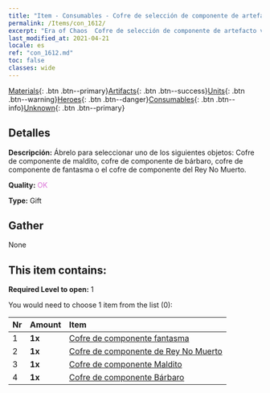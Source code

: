 ```yaml
---
title: "Item - Consumables - Cofre de selección de componente de artefacto violeta"
permalink: /Items/con_1612/
excerpt: "Era of Chaos  Cofre de selección de componente de artefacto violeta"
last_modified_at: 2021-04-21
locale: es
ref: "con_1612.md"
toc: false
classes: wide
---
```

 [Materials](/es/Items/){: .btn .btn--primary}[Artifacts](/es/Items/Artifacts/){: .btn .btn--success}[Units](/es/Items/Units/){: .btn .btn--warning}[Heroes](/es/Items/Heroes/){: .btn .btn--danger}[Consumables](/es/Items/Consumables/){: .btn .btn--info}[Unknown](/es/Items/Unknown/){: .btn .btn--primary}

## Detalles
 **Descripción:** Ábrelo para seleccionar uno de los siguientes objetos: Cofre de componente de maldito, cofre de componente de bárbaro, cofre de componente de fantasma o el cofre de componente del Rey No Muerto.

 **Quality:** <span style="color: #DA70D6">OK</span>

 **Type:** Gift

## Gather

  None

## This item contains:

 **Required Level to open:** 1

 You would need to choose 1 item from the list (0):

  | Nr | Amount |     Item    |
  |:---|:-------|:------------|
  | 1 |  **1x** | [Cofre de componente fantasma](/es/Items/con_1339/) |  | 
  | 2 |  **1x** | [Cofre de componente de Rey No Muerto](/es/Items/con_1340/) |  | 
  | 3 |  **1x** | [Cofre de componente Maldito](/es/Items/con_1341/) |  | 
  | 4 |  **1x** | [Cofre de componente Bárbaro](/es/Items/con_1342/) |  | 
